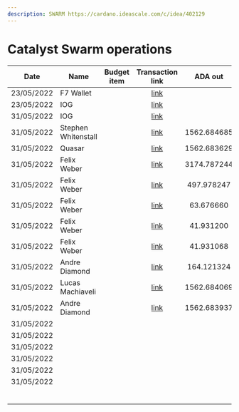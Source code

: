 ```yaml
---
description: SWARM https://cardano.ideascale.com/c/idea/402129
---
```


# Catalyst Swarm operations

<table><thead><tr><th>Date</th><th>Name</th><th data-type="select">Budget item</th><th align="center">Transaction link</th><th align="center">ADA out</th><th align="center">ADA in</th><th align="center">Balance</th></tr></thead><tbody><tr><td>23/05/2022</td><td>F7 Wallet</td><td></td><td align="center"><a href="https://raw.githubusercontent.com/treasuryguild/treasury-v3/main/Transactions/Swarm/Fund8/Catalyst-Swarm-Operations/Incoming/1653836920749-F7-wallet.json">link</a></td><td align="center"></td><td align="center">17.65</td><td align="center">17.651530</td></tr><tr><td>23/05/2022</td><td>IOG</td><td></td><td align="center"><a href="https://raw.githubusercontent.com/treasuryguild/treasury-v3/main/Transactions/Swarm/Fund8/Catalyst-Swarm-Operations/Incoming/1653668513786-IOG.json">link</a></td><td align="center"></td><td align="center">1</td><td align="center">18.651530</td></tr><tr><td>31/05/2022</td><td>IOG</td><td></td><td align="center"><a href="https://raw.githubusercontent.com/treasuryguild/treasury-v3/main/Transactions/Swarm/Fund8/Catalyst-Swarm-Operations/Incoming/1654021062595-IOG.json">link</a></td><td align="center"></td><td align="center">32436.708861</td><td align="center">32455.360391</td></tr><tr><td>31/05/2022</td><td>Stephen Whitenstall</td><td></td><td align="center"><a href="https://raw.githubusercontent.com/treasuryguild/treasury-v3/main/Transactions/Swarm/Fund8/Catalyst-Swarm-Operations/Swarm-Operations/1654028046889-Stephen-Whitenstall.json">link</a></td><td align="center">1562.684685</td><td align="center"></td><td align="center">30892.675706</td></tr><tr><td>31/05/2022</td><td>Quasar</td><td></td><td align="center"><a href="https://raw.githubusercontent.com/treasuryguild/treasury-v3/main/Transactions/Swarm/Fund8/Catalyst-Swarm-Operations/Swarm-Operations/1654029097908-Quasar.json">link</a></td><td align="center">1562.683629</td><td align="center"></td><td align="center">29329.992077</td></tr><tr><td>31/05/2022</td><td>Felix Weber</td><td></td><td align="center"><a href="https://raw.githubusercontent.com/treasuryguild/treasury-v3/main/Transactions/Swarm/Fund8/Catalyst-Swarm-Operations/Swarm-Operations/1654029531265-Felix-Weber.json">link</a></td><td align="center">3174.787244</td><td align="center"></td><td align="center">26155.204833</td></tr><tr><td>31/05/2022</td><td>Felix Weber</td><td></td><td align="center"><a href="https://raw.githubusercontent.com/treasuryguild/treasury-v3/main/Transactions/Swarm/Fund8/Catalyst-Swarm-Operations/Tools-and-Services/1654029928071-Felix-Weber.json">link</a></td><td align="center">497.978247</td><td align="center"></td><td align="center">25657.226586</td></tr><tr><td>31/05/2022</td><td>Felix Weber</td><td></td><td align="center"><a href="https://raw.githubusercontent.com/treasuryguild/treasury-v3/main/Transactions/Swarm/Fund8/Catalyst-Swarm-Operations/Tools-and-Services/1654030324025-Felix-Weber.json">link</a></td><td align="center">63.676660</td><td align="center"></td><td align="center">25593.549926</td></tr><tr><td>31/05/2022</td><td>Felix Weber</td><td></td><td align="center"><a href="https://raw.githubusercontent.com/treasuryguild/treasury-v3/main/Transactions/Swarm/Fund8/Catalyst-Swarm-Operations/Tools-and-Services/1654030660716-Felix-Weber.json">link</a></td><td align="center">41.931200</td><td align="center"></td><td align="center">25551.618726</td></tr><tr><td>31/05/2022</td><td>Felix Weber</td><td></td><td align="center"><a href="https://raw.githubusercontent.com/treasuryguild/treasury-v3/main/Transactions/Swarm/Fund8/Catalyst-Swarm-Operations/Tools-and-Services/1654030941959-Felix-Weber.json">link</a></td><td align="center">41.931068</td><td align="center"></td><td align="center">25509.687658</td></tr><tr><td>31/05/2022</td><td>Andre Diamond</td><td></td><td align="center"><a href="https://raw.githubusercontent.com/treasuryguild/treasury-v3/main/Transactions/Swarm/Fund8/Catalyst-Swarm-Operations/Tools-and-Services/1654031255394-Andre-Diamond.json">link</a></td><td align="center">164.121324</td><td align="center"></td><td align="center">25345.566334</td></tr><tr><td>31/05/2022</td><td>Lucas Machiaveli</td><td></td><td align="center"><a href="https://raw.githubusercontent.com/treasuryguild/treasury-v3/main/Transactions/Swarm/Fund8/Catalyst-Swarm-Operations/Swarm-Operations/1654031522635-Lucas-Machiaveli.json">link</a></td><td align="center">1562.684069</td><td align="center"></td><td align="center">23782.882265</td></tr><tr><td>31/05/2022</td><td>Andre Diamond</td><td></td><td align="center"><a href="https://raw.githubusercontent.com/treasuryguild/treasury-v3/main/Transactions/Swarm/Fund8/Catalyst-Swarm-Operations/Swarm-Operations/1654031930945-Andre-Diamond.json">link</a></td><td align="center">1562.683937</td><td align="center"></td><td align="center">22220.198328</td></tr><tr><td>31/05/2022</td><td></td><td></td><td align="center"></td><td align="center"></td><td align="center"></td><td align="center"></td></tr><tr><td>31/05/2022</td><td></td><td></td><td align="center"></td><td align="center"></td><td align="center"></td><td align="center"></td></tr><tr><td>31/05/2022</td><td></td><td></td><td align="center"></td><td align="center"></td><td align="center"></td><td align="center"></td></tr><tr><td>31/05/2022</td><td></td><td></td><td align="center"></td><td align="center"></td><td align="center"></td><td align="center"></td></tr><tr><td>31/05/2022</td><td></td><td></td><td align="center"></td><td align="center"></td><td align="center"></td><td align="center"></td></tr><tr><td>31/05/2022</td><td></td><td></td><td align="center"></td><td align="center"></td><td align="center"></td><td align="center"></td></tr><tr><td></td><td></td><td></td><td align="center"></td><td align="center"></td><td align="center"></td><td align="center"></td></tr><tr><td></td><td></td><td></td><td align="center"></td><td align="center"></td><td align="center"></td><td align="center"></td></tr><tr><td></td><td></td><td></td><td align="center"></td><td align="center"></td><td align="center"></td><td align="center"></td></tr><tr><td></td><td></td><td></td><td align="center"></td><td align="center"></td><td align="center"></td><td align="center"></td></tr><tr><td></td><td></td><td></td><td align="center"></td><td align="center"></td><td align="center"></td><td align="center"></td></tr><tr><td></td><td></td><td></td><td align="center"></td><td align="center"></td><td align="center"></td><td align="center"></td></tr></tbody></table>
